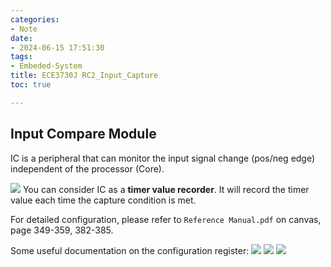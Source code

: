```yaml
---
categories:
- Note
date:
- 2024-06-15 17:51:30
tags:
- Embeded-System
title: ECE3730J RC2_Input_Capture
toc: true

---
```

## Input Compare Module

IC is a peripheral that can monitor the input signal change (pos/neg edge) independent of the processor (Core).

![](Pasted_image_20240617150723.png)
You can consider IC as a **timer value recorder**. It will record the timer value each time the capture condition is met.

For detailed configuration, please refer to `Reference Manual.pdf` on canvas, page 349-359, 382-385.

Some useful documentation on the configuration register:
![](Pasted_image_20240617155913.png)
![](Pasted_image_20240617155926.png)
![](Pasted_image_20240617155935.png)

